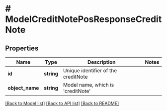 # # ModelCreditNotePosResponseCreditNote

## Properties

Name | Type | Description | Notes
------------ | ------------- | ------------- | -------------
**id** | **string** | Unique identifier of the creditNote |
**object_name** | **string** | Model name, which is &#39;creditNote&#39; |

[[Back to Model list]](../../README.md#models) [[Back to API list]](../../README.md#endpoints) [[Back to README]](../../README.md)
